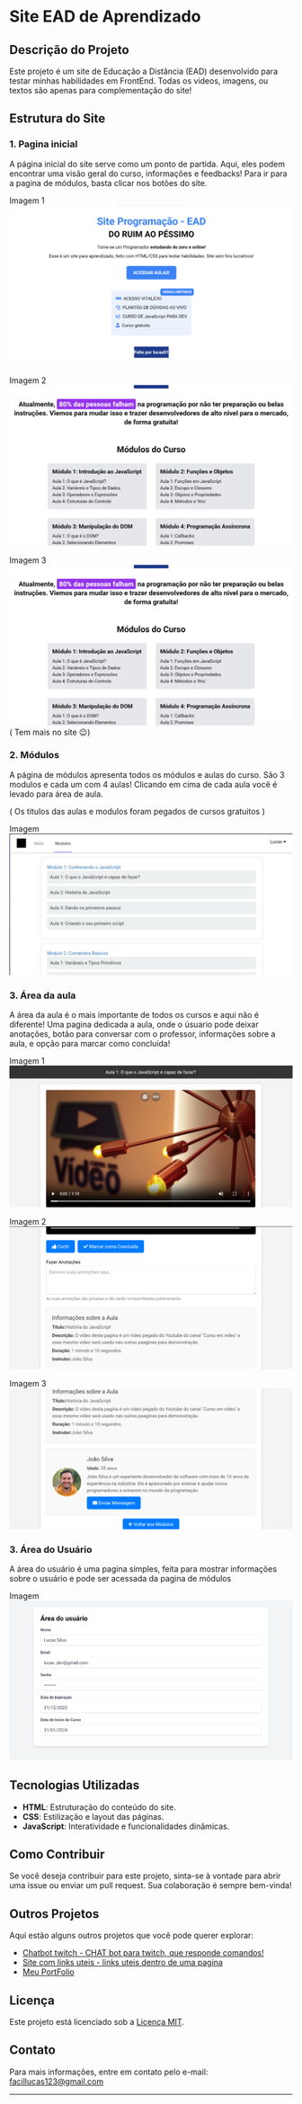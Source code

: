 # Site EAD de Aprendizado

## Descrição do Projeto

Este projeto é um site de Educação a Distância (EAD) desenvolvido para testar minhas habilidades em FrontEnd. Todas os videos, imagens, ou textos são apenas para complementação do site! 

## Estrutura do Site

### 1. Pagina inicial

A página inicial do site serve como um ponto de partida. Aqui, eles podem encontrar uma visão geral do curso, informações e feedbacks! Para ir para a pagina de módulos, basta clicar nos botões do site.

Imagem 1
![Imagem da Página incial 1](/imagens/inicial.png)

Imagem 2
![Imagem da Página incial 2](/imagens/inicial2.png)

Imagem 3
![Imagem da Página incial 3](/imagens/inicial2.png)
                                                        ( Tem mais no site 😉)

### 2. Módulos

A página de módulos apresenta todos os módulos e aulas do curso. São 3 modulos e cada um com 4 aulas! Clicando em cima de cada aula você é levado para área de aula. 

( Os titulos das aulas e modulos foram pegados de cursos gratuitos )

Imagem
![Imagem da Página Módulos](/imagens/modulos.png)

### 3. Área da aula

A área da aula é o mais importante de todos os cursos e aqui não é diferente! Uma pagina dedicada a aula, onde o úsuario pode deixar anotações, botão para conversar com o professor, informações sobre a aula, e opção para marcar como concluída!

Imagem 1
![Imagem da Área da aula 1 ](/imagens/aula1.png)

Imagem 2
![Imagem da Área da aula 2 ](/imagens/aula2.png)

Imagem 3
![Imagem da Área da aula 3 ](/imagens/aula3.png)

### 3. Área do Usuário

A área do usuário é uma pagina simples, feita para mostrar informações sobre o usuário e pode ser acessada da pagina de módulos

Imagem
![Imagem da Área do Usuário](/imagens/conta.png)

## Tecnologias Utilizadas

- **HTML**: Estruturação do conteúdo do site.
- **CSS**: Estilização e layout das páginas.
- **JavaScript**: Interatividade e funcionalidades dinâmicas.

## Como Contribuir

Se você deseja contribuir para este projeto, sinta-se à vontade para abrir uma issue ou enviar um pull request. Sua colaboração é sempre bem-vinda!

## Outros Projetos

Aqui estão alguns outros projetos que você pode querer explorar:

- [Chatbot twitch - CHAT bot para twitch, que responde comandos!](https://github.com/lucas-henr/Chatbot_twith)
- [Site com links uteis - links uteis dentro de uma pagina](https://github.com/lucas-henr/Site-links)
- [Meu PortFolio](https://portfolio-lucax.vercel.app)

## Licença

Este projeto está licenciado sob a [Licença MIT](/LICENSE).

## Contato

Para mais informações, entre em contato pelo e-mail: facillucas123@gmail.com

---